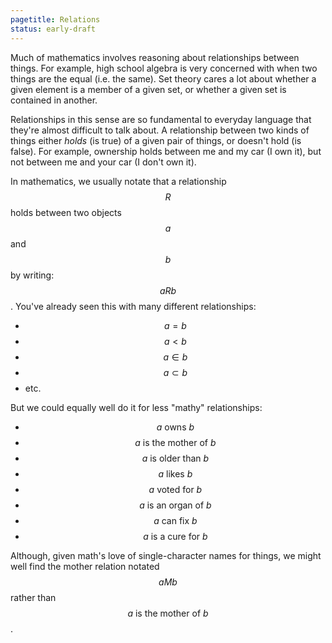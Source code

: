 ```yaml
---
pagetitle: Relations
status: early-draft
---
```

Much of mathematics involves reasoning about relationships between things.  For example, high school algebra is very concerned with when two things are the equal (i.e. the same).  Set theory cares a lot about whether a given element is a member of a given set, or whether a given set is contained in another.

Relationships in this sense are so fundamental to everyday language that they're almost difficult to talk about.  A relationship between two kinds of things either *holds* (is true) of a given pair of things, or doesn't hold (is false).  For example, ownership holds between me and my car (I own it), but not between me and your car (I don't own it).

In mathematics, we usually notate that a relationship $$R$$ holds between two objects $$a$$ and $$b$$ by writing: $$aRb$$.  You've already seen this with many different relationships:

* $$a=b$$
* $$a<b$$
* $$a\in b$$
* $$a \subset b$$
* etc. 

But we could equally well do it for less "mathy" relationships:

* $$a \text{ owns } b$$
* $$a \text{ is the mother of }b$$
* $$a \text{ is older than }b$$
* $$a \text{ likes }b$$
* $$a \text{ voted for }b$$
* $$a \text{ is an organ of }b$$
* $$a \text{ can fix }b$$
* $$a \text{ is a cure for }b$$

Although, given math's love of single-character names for things, we might well find the mother relation notated $$aMb$$ rather than $$a\text{ is the mother of }b$$.


